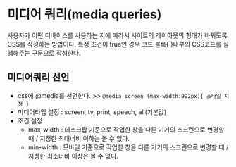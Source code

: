 # 미디어 쿼리(media queries)
사용자가 어떤 디바이스를 사용하는 지에 따라서 사이트의 레이아웃의 형태가 바뀌도록 CSS를 작성하는 방법이다.
특정 조건이 true인 경우 코드 블록{  }내부의 CSS코드를 실행해주는 구문으로 작성한다.
## 미디어쿼리 선언

- css에 @media를 선언한다. >> `@media screen (max-width:992px){ 스타일 지정 }`
- 미디어타입 설정 : screen, tv, print, speech, all(기본값)
- 조건 설정
    - max-width : 데스크탑 기준으로 작업한 창을 다른 기기의 스크린으로 변경할 때 / 지정한 최대너비 이하는 볼 수 없다.
    - min-width : 모바일 기준으로 작업한 창을 다른 기기의 스크린으로 변경할 때 / 지정한 최소너비 이상은 볼 수 없다.